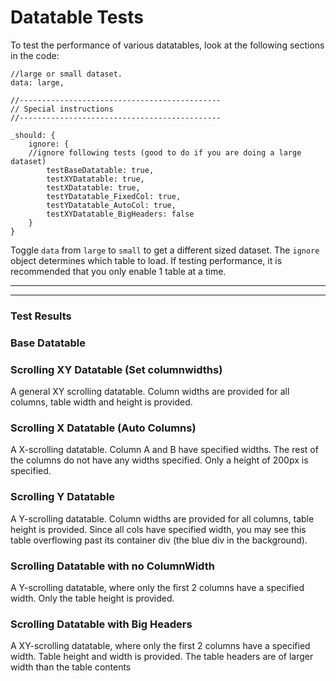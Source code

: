 Datatable Tests
===============

To test the performance of various datatables, look at the following sections in the code:

    //large or small dataset.
    data: large,

    //---------------------------------------------
    // Special instructions
    //---------------------------------------------

    _should: {
        ignore: {
        //ignore following tests (good to do if you are doing a large dataset)
            testBaseDatatable: true,
            testXYDatatable: true,
            testXDatatable: true,
            testYDatatable_FixedCol: true,
            testYDatatable_AutoCol: true,
            testXYDatatable_BigHeaders: false
        }
    }
        

Toggle `data` from `large` to `small` to get a different sized dataset. The `ignore` object determines which table to load. If testing performance, it is recommended that you only enable 1 table at a time.

------------------------------------------------------------------------

------------------------------------------------------------------------

### Test Results

### Base Datatable

### Scrolling XY Datatable (Set columnwidths)

A general XY scrolling datatable. Column widths are provided for all columns, table width and height is provided.

### Scrolling X Datatable (Auto Columns)

A X-scrolling datatable. Column A and B have specified widths. The rest of the columns do not have any widths specified. Only a height of 200px is specified.

### Scrolling Y Datatable

A Y-scrolling datatable. Column widths are provided for all columns, table height is provided. Since all cols have specified width, you may see this table overflowing past its container div (the blue div in the background).

### Scrolling Datatable with no ColumnWidth

A Y-scrolling datatable, where only the first 2 columns have a specified width. Only the table height is provided.

### Scrolling Datatable with Big Headers

A XY-scrolling datatable, where only the first 2 columns have a specified width. Table height and width is provided. The table headers are of larger width than the table contents
